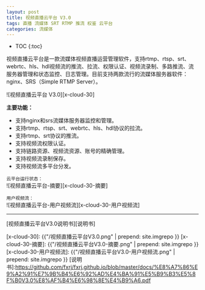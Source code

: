 ```yaml
---
layout: post
title: 视频直播云平台 V3.0
tags: 直播 流媒体 SRT RTMP 推流 权鉴 云平台
categories: 流媒体
---
```


* TOC
{:toc}

视频直播云平台是一款流媒体视频直播运营管理软件，支持rtmp、rtsp、srt、webrtc、hls、hdl视频流的推流、拉流、权限认证、视频流录制、多路推流、流服务器管理和状态监控、日志管理。目前支持两款流行的流媒体服务器软件：nginx、SRS（Simple RTMP Server）。

![视频直播云平台 V3.0][x-cloud-30]

**主要功能：**

- 支持nginx和srs流媒体服务器监控和管理。 
- 支持rtmp、rtsp、srt、webrtc、hls、hdl协议的拉流。
- 支持rtmp、srt协议的推流。 
- 支持视频流权限认证。
- 支持链路资源、视频流资源、账号的精确管理。 
- 支持视频流录制保存。 
- 支持视频流多平台分发。 

`云平台运行状态：`<br/>
![视频直播云平台-摘要][x-cloud-30-摘要]

`用户视频流：`<br/>
![视频直播云平台-用户视频流][x-cloud-30-用户视频流]

---

[视频直播云平台V3.0说明书][说明书]

[x-cloud-30]: {{"/视频直播云平台V3.0.png" | prepend: site.imgrepo }}
[x-cloud-30-摘要]: {{"/视频直播云平台V3.0-摘要.png" | prepend: site.imgrepo }}
[x-cloud-30-用户视频流]: {{"/视频直播云平台V3.0-用户视频流.png" | prepend: site.imgrepo }}
[说明书]:https://github.com/fxrj/fxrj.github.io/blob/master/docs/%E8%A7%86%E9%A2%91%E7%9B%B4%E6%92%AD%E4%BA%91%E5%B9%B3%E5%8F%B0V3.0%E8%AF%B4%E6%98%8E%E4%B9%A6.pdf